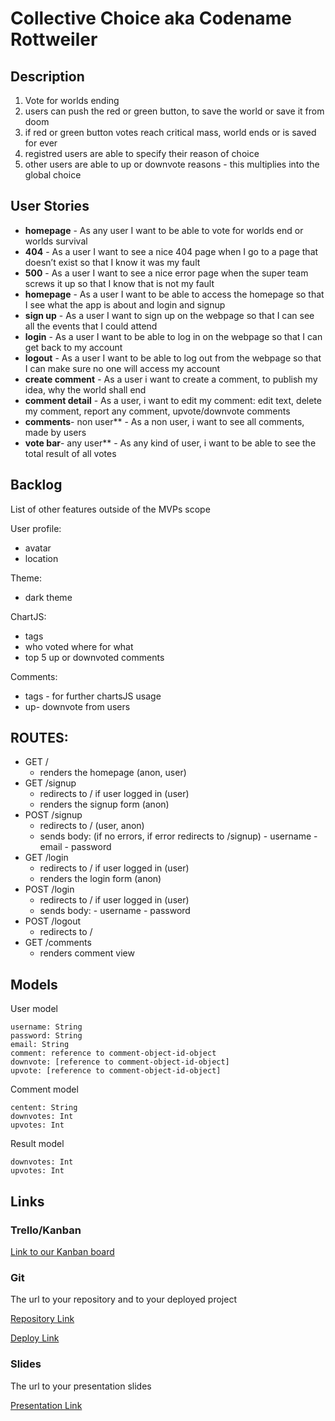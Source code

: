 # Collective Choice aka Codename Rottweiler

## Description

1. Vote for worlds ending
2. users can push the red or green button, to save the world or save it from doom
3. if red or green button votes reach critical mass, world ends or is saved for ever
4. registred users are able to specify their reason of choice
5. other users are able to up or downvote reasons - this multiplies into the global choice

## User Stories

- **homepage** - As any user I want to be able to vote for worlds end or worlds survival
- **404** - As a user I want to see a nice 404 page when I go to a page that doesn’t exist so that I know it was my fault 
- **500** - As a user I want to see a nice error page when the super team screws it up so that I know that is not my fault
- **homepage** - As a user I want to be able to access the homepage so that I see what the app is about and login and signup
- **sign up** - As a user I want to sign up on the webpage so that I can see all the events that I could attend
- **login** - As a user I want to be able to log in on the webpage so that I can get back to my account
- **logout** - As a user I want to be able to log out from the webpage so that I can make sure no one will access my account
- **create comment** - As a user i want to create a comment, to publish my idea, why the world shall end
- **comment detail** - As a user, i want to edit my comment: edit text, delete my comment, report any comment, upvote/downvote comments
- **comments**- non user** - As a non user, i want to see all comments, made by users
- **vote bar**- any user** - As any kind of user, i want to be able to see the total result of all votes

## Backlog

List of other features outside of the MVPs scope

User profile:
- avatar
- location

Theme:
- dark theme

ChartJS:
- tags
- who voted where for what
- top 5 up or downvoted comments

Comments:
- tags - for further chartsJS usage
- up- downvote from users

## ROUTES:

- GET / 
  - renders the homepage (anon, user)
- GET /signup
  - redirects to / if user logged in (user)
  - renders the signup form (anon)
- POST /signup
  - redirects to / (user, anon)
  - sends body: (if no errors, if error redirects to /signup)
        - username
        - email
        - password
- GET /login
  - redirects to / if user logged in (user)
  - renders the login form (anon)
- POST /login
  - redirects to / if user logged in (user)
  - sends body: 
        - username
        - password
- POST /logout
  - redirects to / 
- GET /comments
  - renders comment view

## Models

User model
 
```
username: String
password: String
email: String
comment: reference to comment-object-id-object
downvote: [reference to comment-object-id-object]
upvote: [reference to comment-object-id-object]
```

Comment model

```
centent: String
downvotes: Int
upvotes: Int
``` 

Result model

```
downvotes: Int
upvotes: Int
``` 


## Links

### Trello/Kanban

[Link to our Kanban board](https://github.com/ignazka/Collective-Choice/projects/1)

### Git

The url to your repository and to your deployed project

[Repository Link](https://github.com/ignazka/Collective-Choice/)

[Deploy Link](https://collective-choice.herokuapp.com/)

### Slides

The url to your presentation slides

[Presentation Link](https://docs.google.com/presentation/d/172qhJvnk4zBE8IvQfn9HmVzQ8Jmnw8Tmc4jCkHYCPIw/edit?usp=sharing)


